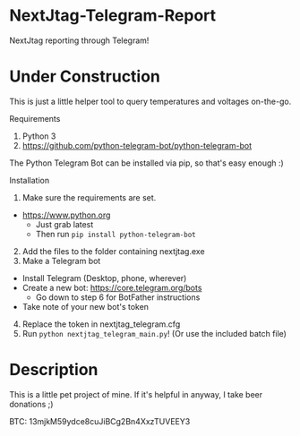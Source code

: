 # NextJtag-Telegram-Report
NextJtag reporting through Telegram!

# Under Construction

This is just a little helper tool to query temperatures and voltages on-the-go.

Requirements
1. Python 3
2. https://github.com/python-telegram-bot/python-telegram-bot

The Python Telegram Bot can be installed via pip, so that's easy enough :)

Installation

1. Make sure the requirements are set.
- https://www.python.org
	- Just grab latest
	- Then run `pip install python-telegram-bot`

2. Add the files to the folder containing nextjtag.exe
3. Make a Telegram bot
- Install Telegram (Desktop, phone, wherever)
- Create a new bot: https://core.telegram.org/bots
	- Go down to step 6 for BotFather instructions
- Take note of your new bot's token

4. Replace the token in nextjtag_telegram.cfg
5. Run `python nextjtag_telegram_main.py`! (Or use the included batch file)

# Description

This is a little pet project of mine. If it's helpful in anyway, I take beer donations ;)

BTC: 13mjkM59ydce8cuJiBCg2Bn4XxzTUVEEY3
